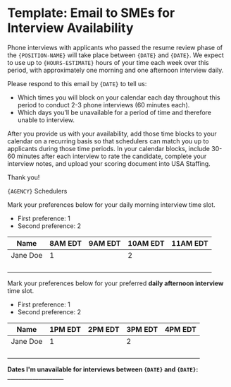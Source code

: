 # Template: Email to SMEs for Interview Availability

Phone interviews with applicants who passed the resume review phase of the `{POSITION-NAME}` will take place between `{DATE}` and `{DATE}`. We expect to use up to `{HOURS-ESTIMATE}` hours of your time each week over this period, with approximately one morning and one afternoon interview daily.

Please respond to this email by `{DATE}` to tell us:

- Which times you will block on your calendar each day throughout this period to conduct 2-3 phone interviews (60 minutes each).
- Which days you'll be unavailable for a period of time and therefore unable to interview.

After you provide us with your availability, add those time blocks to your calendar on a recurring basis so that schedulers can match you up to applicants during those time periods. In your calendar blocks, include 30-60 minutes after each interview to rate the candidate, complete your interview notes, and upload your scoring document into USA Staffing.

Thank you!

`{AGENCY}` Schedulers

Mark your preferences below for your daily morning interview time slot.

- First preference: 1
- Second preference: 2

| Name | 8AM EDT | 9AM EDT | 10AM EDT | 11AM EDT |
|---|---|---|---|---|
| Jane Doe | 1 |  | 2 |  |
|  |  |  |  |  |
|  |  |  |  |  |
|  |  |  |  |  |
|  |  |  |  |  |

Mark your preferences below for your preferred **daily afternoon interview** time slot.

- First preference: 1
- Second preference: 2

| Name | 1PM EDT | 2PM EDT | 3PM EDT | 4PM EDT |
|---|---|---|---|---|
| Jane Doe | 1 |  | 2 |  |
|  |  |  |  |  |
|  |  |  |  |  |
|  |  |  |  |  |
|  |  |  |  |  |

**Dates I'm unavailable for interviews between `{DATE}` and `{DATE}`:** ____________________
